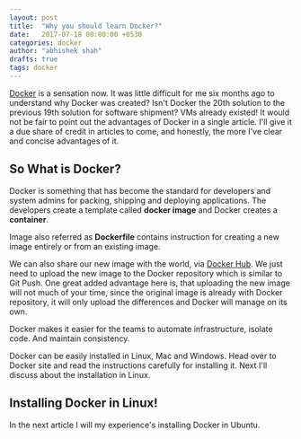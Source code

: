 ```yaml
---
layout: post
title:  "Why you should learn Docker?"
date:   2017-07-18 00:00:00 +0530
categories: docker
author: "abhishek shah"
drafts: true
tags: docker
---
```


[Docker](https://www.docker.com/) is a sensation now. It was little difficult for me six months ago to understand why Docker was created? Isn't Docker the 20th solution to the previous 19th solution for software shipment? VMs already existed! It would not be fair to point out the advantages of Docker in a single article. I'll give it a due share of credit in articles to come, and honestly, the more I've clear and concise advantages of it.

## So What is Docker?

Docker is something that has become the standard for developers and system admins for packing, shipping and deploying applications. The developers create a template called **docker image** and Docker creates a **container**.

Image also referred as **Dockerfile** contains instruction for creating a new image entirely or from an existing image. 

We can also share our new image with the world, via [Docker Hub](https://hub.docker.com/). We just need to upload the new image to the Docker repository which is similar to Git Push. One great added advantage here is, that uploading the new image will not much of your time, since the original image is already with Docker repository, it will only upload the differences and Docker will manage on its own.   

Docker makes it easier for the teams to automate infrastructure, isolate code. And maintain consistency.

Docker can be easily installed in Linux, Mac and Windows. Head over to Docker site and read the instructions carefully for installing it. Next I'll discuss about the installation in Linux.

## Installing Docker in Linux!

In the next article I will my experience's installing Docker in Ubuntu.

